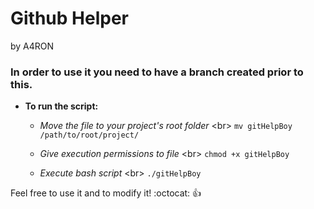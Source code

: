 # Github Helper
by A4RON

### In order to use it you need to have a branch created prior to this.


* **To run the script:** 
	* *Move the file to your project's root folder* <br\>
	  ```mv gitHelpBoy /path/to/root/project/```
	
	* *Give execution permissions to file* <br\>
	  ```chmod +x gitHelpBoy```
	
	* *Execute bash script* <br\>
	  ```./gitHelpBoy```

Feel free to use it and to modify it! :octocat: :+1:
